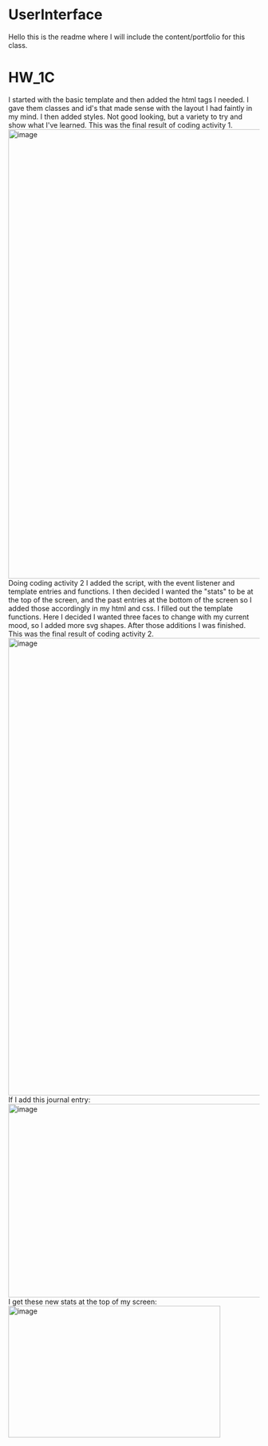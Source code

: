 # UserInterface
Hello this is the readme where I will include the content/portfolio for this class.

# HW_1C
I started with the basic template and then added the html tags I needed. I gave them classes and id's that made sense with the layout I had faintly in my mind. I then added styles. Not good looking, but a variety to try and show what I've learned. This was the final result of coding activity 1.
<img width="1894" height="901" alt="image" src="https://github.com/user-attachments/assets/fd13b7be-552b-4569-bdf6-7389a7392a03" />
Doing coding activity 2 I added the script, with the event listener and template entries and functions. I then decided I wanted the "stats" to be at the top of the screen, and the past entries at the bottom of the screen so I added those accordingly in my html and css. I filled out the template functions. Here I decided I wanted three faces to change with my current mood, so I added more svg shapes. After those additions I was finished. This was the final result of coding activity 2.
<img width="1879" height="917" alt="image" src="https://github.com/user-attachments/assets/31e8acbd-e660-46bb-a408-fa1f77d533db" />
If I add this journal entry:
<img width="943" height="388" alt="image" src="https://github.com/user-attachments/assets/32052fd8-a2fd-4601-b9d5-aebd589feb9d" />
I get these new stats at the top of my screen:
<img width="425" height="264" alt="image" src="https://github.com/user-attachments/assets/3e8b2e52-8af1-42f2-bd54-eef8e08c2486" />

